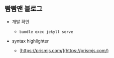 ## 빰빰맨 블로그
- 개발 확인
  - ```bundle exec jekyll serve```

- syntax highlighter
  - [https://prismjs.com/](https://prismjs.com/)